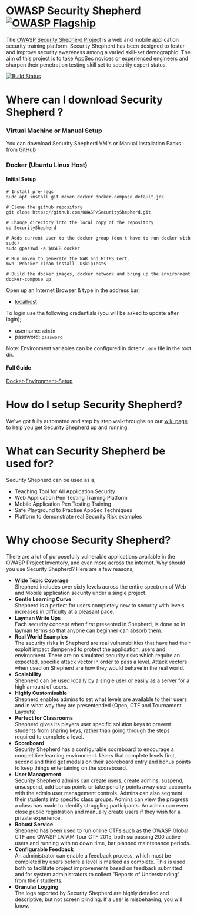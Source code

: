  
# OWASP Security Shepherd [![OWASP Flagship](https://img.shields.io/badge/owasp-flagship%20project-48A646.svg)](https://www.owasp.org/index.php/OWASP_Project_Inventory#tab=Flagship_Projects) 
The [OWASP Security Shepherd Project](http://bit.ly/owaspSecurityShepherd) is a web and mobile application security training platform. Security Shepherd has been designed to foster and improve security awareness among a varied skill-set demographic. The aim of this project is to take AppSec novices or experienced engineers and sharpen their penetration testing skill set to security expert status.

[![Build Status](https://travis-ci.com/OWASP/SecurityShepherd.svg?branch=dev)](https://travis-ci.com/OWASP/SecurityShepherd)
  
# Where can I download Security Shepherd ?

### Virtual Machine or Manual Setup
You can download Security Shepherd VM's or Manual Installation Packs from [GitHub](https://github.com/OWASP/SecurityShepherd/releases)

### Docker (Ubuntu Linux Host)

#### Initial Setup
```console
# Install pre-reqs
sudo apt install git maven docker docker-compose default-jdk

# Clone the github repository
git clone https://github.com/OWASP/SecurityShepherd.git

# Change directory into the local copy of the repository
cd SecurityShepherd

# Adds current user to the docker group (don't have to run docker with sudo)
sudo gpasswd -a $USER docker

# Run maven to generate the WAR and HTTPS Cert.
mvn -Pdocker clean install -DskipTests

# Build the docker images, docker network and bring up the environment
docker-compose up
```

Open up an Internet Browser & type in the address bar;

* [localhost](http://localhost)

To login use the following credentials (you will be asked to update after login);

* username: ```admin```
* password: ```password```

Note: Environment variables can be configured in dotenv ```.env``` file in the root dir.

#### Full Guide
[Docker-Environment-Setup](https://github.com/OWASP/SecurityShepherd/wiki/Docker-Environment-Setup)

# How do I setup Security Shepherd?
We've got fully automated and step by step walkthroughs on our [wiki page](https://github.com/markdenihan/owaspSecurityShepherd/wiki) to help you get Security Shepherd up and running.
  
# What can Security Shepherd be used for?
Security Shepherd can be used as a;
* Teaching Tool for All Application Security
* Web Application Pen Testing Training Platform
* Mobile Application Pen Testing Training
* Safe Playground to Practise AppSec Techniques
* Platform to demonstrate real Security Risk examples
  
# Why choose Security Shepherd?
There are a lot of purposefully vulnerable applications available in the OWASP Project Inventory, and even more across the internet. Why should you use Security Shepherd? Here are a few reasons;  
* **Wide Topic Coverage**  
Shepherd includes over sixty levels across the entire spectrum of Web and Mobile application security under a single project.
* **Gentle Learning Curve**  
Shepherd is a perfect for users completely new to security with levels increases in difficulty at a pleasant pace.
* **Layman Write Ups**  
Each security concept when first presented in Shepherd, is done so in layman terms so that anyone can beginner can absorb them.
* **Real World Examples**  
The security risks in Shepherd are real vulnerabilities that have had their exploit impact dampened to protect the application, users and environment. There are no simulated security risks which require an expected, specific attack vector in order to pass a level. Attack vectors when used on Shepherd are how they would behave in the real world.
* **Scalability**  
Shepherd can be used locally by a single user or easily as a server for a high amount of users.
* **Highly Customisable**  
Shepherd enables admins to set what levels are available to their users and in what way they are presentended (Open, CTF and Tournament Layouts)
* **Perfect for Classrooms**  
Shepherd gives its players user specific solution keys to prevent students from sharing keys, rather than going through the steps required to complete a level.
* **Scoreboard**  
Security Shepherd has a configurable scoreboard to encourage a competitive learning environment. Users that complete levels first, second and third get medals on their scoreboard entry and bonus points to keep things entertaining on the scoreboard.
* **User Management**  
Security Shepherd admins can create users, create admins, suspend, unsuspend, add bonus points or take penalty points away user accounts with the admin user management controls. Admins can also segment their students into specific class groups. Admins can view the progress a class has made to identify struggling participants. An admin can even close public registration and manually create users if they wish for a private experience.
* **Robust Service**  
Shepherd has been used to run online CTFs such as the OWASP Global CTF and OWASP LATAM Tour CTF 2015, both surpassing 200 active users and running with no down time, bar planned maintenance periods.
* **Configurable Feedback**  
An administrator can enable a feedback process, which must be completed by users before a level is marked as complete. This is used both to facilitate project improvements based on feedback submitted and for system administrators to collect "Reports of Understanding" from their students.
* **Granular Logging**  
The logs reported by Security Shepherd are highly detailed and descriptive, but not screen blinding. If a user is misbehaving, you will know.
